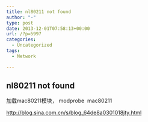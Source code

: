 ```yaml
---
title: nl80211 not found
author: "-"
type: post
date: 2013-12-01T07:58:13+00:00
url: /?p=5997
categories:
  - Uncategorized
tags:
  - Network

---
```

## nl80211 not found
加载mac80211模块， modprobe <wbr /> mac80211

<http://blog.sina.com.cn/s/blog_64de8a0301018jty.html>

